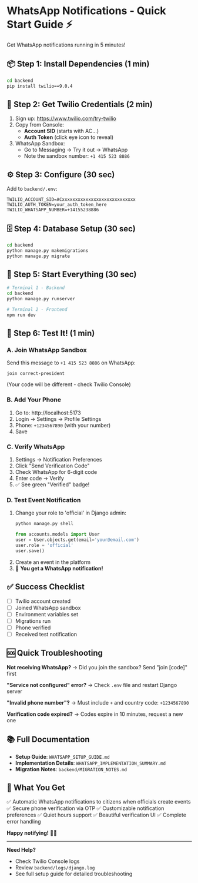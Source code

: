 # WhatsApp Notifications - Quick Start Guide ⚡

Get WhatsApp notifications running in 5 minutes!

## 📦 Step 1: Install Dependencies (1 min)

```bash
cd backend
pip install twilio==9.0.4
```

## 🔑 Step 2: Get Twilio Credentials (2 min)

1. Sign up: https://www.twilio.com/try-twilio
2. Copy from Console:
   - **Account SID** (starts with AC...)
   - **Auth Token** (click eye icon to reveal)
3. WhatsApp Sandbox: 
   - Go to Messaging → Try it out → WhatsApp
   - Note the sandbox number: `+1 415 523 8886`

## ⚙️ Step 3: Configure (30 sec)

Add to `backend/.env`:

```env
TWILIO_ACCOUNT_SID=ACxxxxxxxxxxxxxxxxxxxxxxxxxxxx
TWILIO_AUTH_TOKEN=your_auth_token_here
TWILIO_WHATSAPP_NUMBER=+14155238886
```

## 🗄️ Step 4: Database Setup (30 sec)

```bash
cd backend
python manage.py makemigrations
python manage.py migrate
```

## 🚀 Step 5: Start Everything (30 sec)

```bash
# Terminal 1 - Backend
cd backend
python manage.py runserver

# Terminal 2 - Frontend
npm run dev
```

## 📱 Step 6: Test It! (1 min)

### A. Join WhatsApp Sandbox
Send this message to `+1 415 523 8886` on WhatsApp:
```
join correct-president
```
(Your code will be different - check Twilio Console)

### B. Add Your Phone
1. Go to: http://localhost:5173
2. Login → Settings → Profile Settings
3. Phone: `+1234567890` (with your number)
4. Save

### C. Verify WhatsApp
1. Settings → Notification Preferences
2. Click "Send Verification Code"
3. Check WhatsApp for 6-digit code
4. Enter code → Verify
5. ✅ See green "Verified" badge!

### D. Test Event Notification
1. Change your role to 'official' in Django admin:
   ```bash
   python manage.py shell
   ```
   ```python
   from accounts.models import User
   user = User.objects.get(email='your@email.com')
   user.role = 'official'
   user.save()
   ```
2. Create an event in the platform
3. 🎉 **You get a WhatsApp notification!**

## ✅ Success Checklist

- [ ] Twilio account created
- [ ] Joined WhatsApp sandbox
- [ ] Environment variables set
- [ ] Migrations run
- [ ] Phone verified
- [ ] Received test notification

## 🆘 Quick Troubleshooting

**Not receiving WhatsApp?**
→ Did you join the sandbox? Send "join [code]" first

**"Service not configured" error?**
→ Check `.env` file and restart Django server

**"Invalid phone number"?**
→ Must include `+` and country code: `+1234567890`

**Verification code expired?**
→ Codes expire in 10 minutes, request a new one

## 📚 Full Documentation

- **Setup Guide**: `WHATSAPP_SETUP_GUIDE.md`
- **Implementation Details**: `WHATSAPP_IMPLEMENTATION_SUMMARY.md`
- **Migration Notes**: `backend/MIGRATION_NOTES.md`

## 🎯 What You Get

✅ Automatic WhatsApp notifications to citizens when officials create events
✅ Secure phone verification via OTP
✅ Customizable notification preferences
✅ Quiet hours support
✅ Beautiful verification UI
✅ Complete error handling

**Happy notifying!** 🚀📱

---

**Need Help?**
- Check Twilio Console logs
- Review `backend/logs/django.log`
- See full setup guide for detailed troubleshooting

